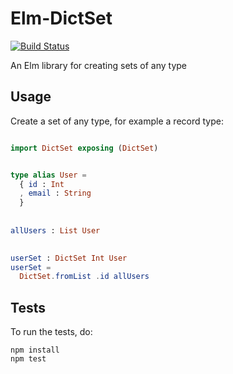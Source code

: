 # Elm-DictSet
[![Build Status](https://travis-ci.org/truqu/elm-dictset.svg?branch=master)](https://travis-ci.org/truqu/elm-dictset)


An Elm library for creating sets of any type


## Usage

Create a set of any type, for example a record type:

```elm

import DictSet exposing (DictSet)


type alias User =
  { id : Int
  , email : String
  }
  
  
allUsers : List User
  

userSet : DictSet Int User
userSet =
  DictSet.fromList .id allUsers
```


## Tests

To run the tests, do:

```
npm install
npm test
```
